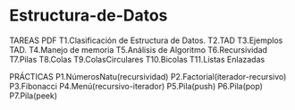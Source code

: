 # Estructura-de-Datos
TAREAS PDF
T1.Clasificación de Estructura de Datos.
T2.TAD
T3.Ejemplos TAD.
T4.Manejo de memoria
T5.Análisis de Algoritmo
T6.Recursividad
T7.Pilas
T8.Colas
T9.ColasCirculares
T10.Bicolas
T11.Listas Enlazadas

PRÁCTICAS
P1.NúmerosNatu(recursividad)
P2.Factorial(iterador-recursivo)
P3.Fibonacci
P4.Menú(recursivo-iterador)
P5.Pila(push)
P6.Pila(pop)
P7.Pila(peek)


